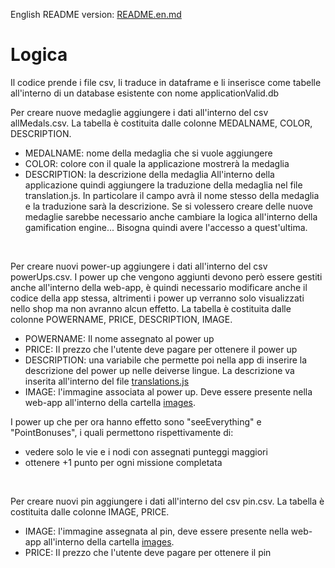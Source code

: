 English README version: [README.en.md](README.en.md)

# Logica
Il codice prende i file csv, li traduce in dataframe e li inserisce come tabelle all'interno di un database esistente con nome applicationValid.db
</br>

Per creare nuove medaglie aggiungere i dati all'interno del csv allMedals.csv. La tabella è costituita dalle colonne MEDALNAME, COLOR, DESCRIPTION.
- MEDALNAME: nome della medaglia che si vuole aggiungere
- COLOR: colore con il quale la applicazione mostrerà la medaglia
- DESCRIPTION: la descrizione della medaglia
All'interno della applicazione quindi aggiungere la traduzione della medaglia nel file translation.js. In particolare il campo avrà il nome stesso della medaglia e la traduzione sarà la descrizione.
Se si volessero creare delle nuove medaglie sarebbe necessario anche cambiare la logica all'interno della gamification engine... Bisogna quindi avere l'accesso a quest'ultima.

</br>

Per creare nuovi power-up aggiungere i dati all'interno del csv powerUps.csv. I power up che vengono aggiunti devono però essere gestiti anche all'interno della web-app, è quindi necessario modificare anche il codice della app stessa, altrimenti i power up verranno solo visualizzati nello shop ma non avranno alcun effetto.  La tabella è costituita dalle colonne POWERNAME, PRICE, DESCRIPTION, IMAGE.
- POWERNAME: Il nome assegnato al power up
- PRICE: Il prezzo che l'utente deve pagare per ottenere il power up
- DESCRIPTION: una variabile che permette poi nella app di inserire la descrizione del power up nelle deiverse lingue. La descrizione va inserita all'interno del file [translations.js](../bicycle-osm-app/src/utils/translations.js)
- IMAGE: l'immagine associata al power up. Deve essere presente nella web-app all'interno della cartella [images](../bicycle-osm-app/src/assets/images).
<!-- -->
I power up che per ora hanno effetto sono "seeEverything" e "PointBonuses", i quali permettono rispettivamente di: 
- vedere solo le vie e i nodi con assegnati punteggi maggiori 
- ottenere +1 punto per ogni missione completata

</br>

Per creare nuovi pin aggiungere i dati all'interno del csv pin.csv. La tabella è costituita dalle colonne IMAGE, PRICE.
- IMAGE: l'immagine assegnata al pin, deve essere presente nella web-app all'interno della cartella [images](../bicycle-osm-app/src/assets/images).
- PRICE: Il prezzo che l'utente deve pagare per ottenere il pin


